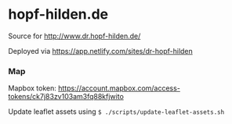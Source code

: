 # hopf-hilden.de

Source for http://www.dr.hopf-hilden.de/

Deployed via https://app.netlify.com/sites/dr-hopf-hilden

### Map

Mapbox token: https://account.mapbox.com/access-tokens/ck7j83zv103am3fq88kfjwito

Update leaflet assets using `$ ./scripts/update-leaflet-assets.sh`
